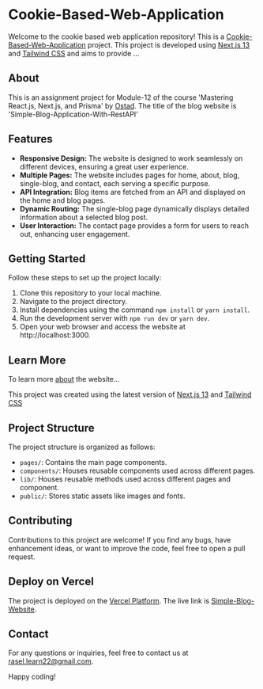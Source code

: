 # Cookie-Based-Web-Application

Welcome to the cookie based web application repository!
This is a [Cookie-Based-Web-Application](https://nextjs.org/) project. This project is developed using [Next.js 13](https://nextjs.org/) and [Tailwind CSS](https://tailwindcss.com/) and aims to provide ...

## About

This is an assignment project for Module-12 of the course 'Mastering React.js, Next.js, and Prisma' by [Ostad](https://ostad.app/). The title of the blog website is 'Simple-Blog-Application-With-RestAPI'

## Features

- **Responsive Design:** The website is designed to work seamlessly on different devices, ensuring a great user experience.
- **Multiple Pages:** The website includes pages for home, about, blog, single-blog, and contact, each serving a specific purpose.
- **API Integration:** Blog items are fetched from an API and displayed on the home and blog pages.
- **Dynamic Routing:** The single-blog page dynamically displays detailed information about a selected blog post.
- **User Interaction:** The contact page provides a form for users to reach out, enhancing user engagement.

## Getting Started

Follow these steps to set up the project locally:

1. Clone this repository to your local machine.
2. Navigate to the project directory.
3. Install dependencies using the command `npm install` or `yarn install`.
4. Run the development server with `npm run dev` or `yarn dev`.
5. Open your web browser and access the website at http://localhost:3000.

## Learn More

To learn more [about](https://simple-blog-application-orpin.vercel.app/about) the website...

This project was created using the latest version of [Next.js 13](https://nextjs.org/) and [Tailwind CSS](https://tailwindcss.com/)

## Project Structure

The project structure is organized as follows:

- `pages/`: Contains the main page components.
- `components/`: Houses reusable components used across different pages.
- `lib/`: Houses reusable methods used across different pages and component.
- `public/`: Stores static assets like images and fonts.

## Contributing

Contributions to this project are welcome! If you find any bugs, have enhancement ideas, or want to improve the code, feel free to open a pull request.

## Deploy on Vercel

The project is deployed on the [Vercel Platform](https://vercel.com).
The live link is [Simple-Blog-Website](https://simple-blog-application-orpin.vercel.app/home).

## Contact

For any questions or inquiries, feel free to contact us at [rasel.learn22@gmail.com](mailto:rasel.learn22@gmail.com).

Happy coding!

